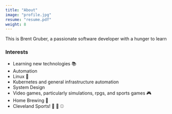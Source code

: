 ```yaml
---
title: "About"
image: "profile.jpg"
resume: "resume.pdf"
weight: 8
---
```


This is Brent Gruber, a passionate software developer with a hunger to learn

### Interests

* Learning new technologies :books:
* Automation
* Linux :penguin:
* Kubernetes and general infrastructure automation
* System Design
* Video games, particularly simulations, rpgs, and sports games :video_game:
* Home Brewing :beer:
* Cleveland Sports! :football: :basketball: :baseball:

